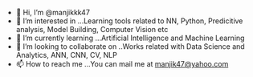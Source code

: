 - 👋 Hi, I’m @manjikkk47
- 👀 I’m interested in ...Learning tools related to NN, Python, Predicitive analysis, Model Building, Computer Vision etc
- 🌱 I’m currently learning ...Artificial Intelligence and Machine Learning
- 💞️ I’m looking to collaborate on ..Works related with Data Science and Analytics, ANN, CNN, CV, NLP
- 📫 How to reach me ...You can mail me at manjik47@yahoo.com

<!---
manjikkk47/manjikkk47 is a ✨ special ✨ repository because its `README.md` (this file) appears on your GitHub profile.
You can click the Preview link to take a look at your changes.
--->
